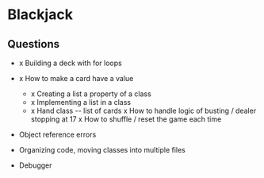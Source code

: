 # Blackjack

## Questions

- x Building a deck with for loops

- x How to make a card have a value
  - x Creating a list a property of a class
  - x Implementing a list in a class
  - x Hand class -- list of cards
x How to handle logic of busting / dealer stopping at 17
x How to shuffle / reset the game each time
- Object reference errors
- Organizing code, moving classes into multiple files
- Debugger
